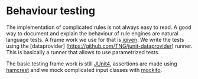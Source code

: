 # Behaviour testing
The implementation of complicated rules is not always easy to read.
A good way to document and explain the behaviour of rule engines are natural language tests.
A frame work we use for that is [jgiven](http://jgiven.org/). 
We write the tests using the [dataprovider] (https://github.com/TNG/junit-dataprovider) runner.
This is basically a runner that allows to use parametrized tests. 

The basic testing frame work is still [JUnit4](http://junit.org/), assertions are made using [hamcrest](https://code.google.com/p/hamcrest/wiki/Tutorial) and we mock complicated input classes with [mockito](http://mockito.org/).
